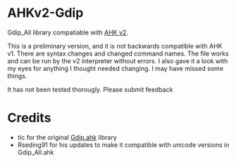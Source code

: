 # AHKv2-Gdip
Gdip_All library compatiable with [AHK v2](https://autohotkey.com/v2/).

This is a preliminary version, and it is not backwards compatible with AHK v1. There are syntax changes and changed command names. The file works and can be run by the v2 interpreter without errors. I also gave it a look with my eyes for anything I thought needed changing. I may have missed some things. 

It has not been tested thorougly. Please submit feedback

# Credits
- tic for the original [Gdip.ahk](https://github.com/tariqporter/Gdip/) library
- Rseding91 for his updates to make it compatible with unicode versions in Gdip_All.ahk

